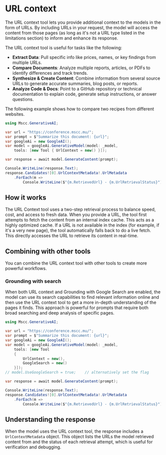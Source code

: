# URL context

The URL context tool lets you provide additional context to the models in the form of URLs. By including URLs in your request, the model will access the content from those pages (as long as it's not a URL type listed in the limitations section) to inform and enhance its response.

The URL context tool is useful for tasks like the following:

- **Extract Data**: Pull specific info like prices, names, or key findings from multiple URLs.
- **Compare Documents**: Analyze multiple reports, articles, or PDFs to identify differences and track trends.
- **Synthesize & Create Content**: Combine information from several source URLs to generate accurate summaries, blog posts, or reports.
- **Analyze Code & Docs**: Point to a GitHub repository or technical documentation to explain code, generate setup instructions, or answer questions.

The following example shows how to compare two recipes from different websites.

```csharp
using Mscc.GenerativeAI;

var url = "https://conference.mscc.mu/";
var prompt = $"Summarize this document: {url}";
var googleAi = new GoogleAI();
var model = googleAi.GenerativeModel(model: _model,
    tools: [new Tool { UrlContext = new() }]);

var response = await model.GenerateContent(prompt);

Console.WriteLine(response.Text);
response.Candidates![0].UrlContextMetadata!.UrlMetadata
    .ForEach(m =>
        Console.WriteLine($"{m.RetrievedUrl} - {m.UrlRetrievalStatus}"));
```

## How it works

The URL Context tool uses a two-step retrieval process to balance speed, cost, and access to fresh data. When you provide a URL, the tool first attempts to fetch the content from an internal index cache. This acts as a highly optimized cache. If a URL is not available in the index (for example, if it's a very new page), the tool automatically falls back to do a live fetch. This directly accesses the URL to retrieve its content in real-time.

## Combining with other tools

You can combine the URL context tool with other tools to create more powerful workflows.

### Grounding with search

When both URL context and Grounding with Google Search are enabled, the model can use its search capabilities to find relevant information online and then use the URL context tool to get a more in-depth understanding of the pages it finds. This approach is powerful for prompts that require both broad searching and deep analysis of specific pages.

```csharp
using Mscc.GenerativeAI;

var url = "https://conference.mscc.mu/";
var prompt = $"Summarize this document: {url}";
var googleAi = new GoogleAI();
var model = googleAi.GenerativeModel(model: _model,
    tools: [new Tool 
    {
        UrlContext = new(),
        GoogleSearch = new()
    }]);
// model.UseGoogleSearch = true;    // alternatively set the flag

var response = await model.GenerateContent(prompt);

Console.WriteLine(response.Text);
response.Candidates![0].UrlContextMetadata!.UrlMetadata
    .ForEach(m =>
        Console.WriteLine($"{m.RetrievedUrl} - {m.UrlRetrievalStatus}"));
```

## Understanding the response

When the model uses the URL context tool, the response includes a `UrlContextMetadata` object. This object lists the URLs the model retrieved content from and the status of each retrieval attempt, which is useful for verification and debugging.
